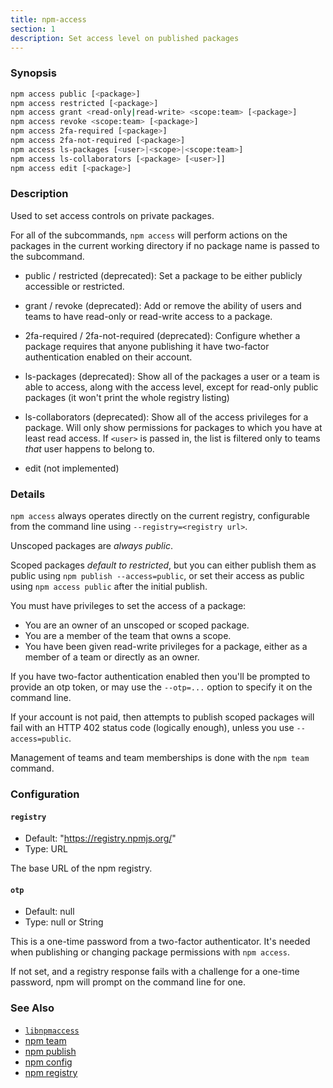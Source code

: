 ```yaml
---
title: npm-access
section: 1
description: Set access level on published packages
---
```


### Synopsis

```bash
npm access public [<package>]
npm access restricted [<package>]
npm access grant <read-only|read-write> <scope:team> [<package>]
npm access revoke <scope:team> [<package>]
npm access 2fa-required [<package>]
npm access 2fa-not-required [<package>]
npm access ls-packages [<user>|<scope>|<scope:team>]
npm access ls-collaborators [<package> [<user>]]
npm access edit [<package>]
```

### Description

Used to set access controls on private packages.

For all of the subcommands, `npm access` will perform actions on the packages
in the current working directory if no package name is passed to the
subcommand.

* public / restricted (deprecated):
  Set a package to be either publicly accessible or restricted.

* grant / revoke (deprecated):
  Add or remove the ability of users and teams to have read-only or read-write
  access to a package.

* 2fa-required / 2fa-not-required (deprecated):
  Configure whether a package requires that anyone publishing it have two-factor
  authentication enabled on their account.

* ls-packages (deprecated):
  Show all of the packages a user or a team is able to access, along with the
  access level, except for read-only public packages (it won't print the whole
  registry listing)

* ls-collaborators (deprecated):
  Show all of the access privileges for a package. Will only show permissions
  for packages to which you have at least read access. If `<user>` is passed in,
  the list is filtered only to teams _that_ user happens to belong to.

* edit (not implemented)

### Details

`npm access` always operates directly on the current registry, configurable
from the command line using `--registry=<registry url>`.

Unscoped packages are *always public*.

Scoped packages *default to restricted*, but you can either publish them as
public using `npm publish --access=public`, or set their access as public using
`npm access public` after the initial publish.

You must have privileges to set the access of a package:

* You are an owner of an unscoped or scoped package.
* You are a member of the team that owns a scope.
* You have been given read-write privileges for a package, either as a member
  of a team or directly as an owner.

If you have two-factor authentication enabled then you'll be prompted to
provide an otp token, or may use the `--otp=...` option to specify it on
the command line.

If your account is not paid, then attempts to publish scoped packages will
fail with an HTTP 402 status code (logically enough), unless you use
`--access=public`.

Management of teams and team memberships is done with the `npm team` command.

### Configuration

#### `registry`

* Default: "https://registry.npmjs.org/"
* Type: URL

The base URL of the npm registry.

#### `otp`

* Default: null
* Type: null or String

This is a one-time password from a two-factor authenticator. It's needed
when publishing or changing package permissions with `npm access`.

If not set, and a registry response fails with a challenge for a one-time
password, npm will prompt on the command line for one.

### See Also

* [`libnpmaccess`](https://npm.im/libnpmaccess)
* [npm team](/commands/npm-team)
* [npm publish](/commands/npm-publish)
* [npm config](/commands/npm-config)
* [npm registry](/using-npm/registry)
